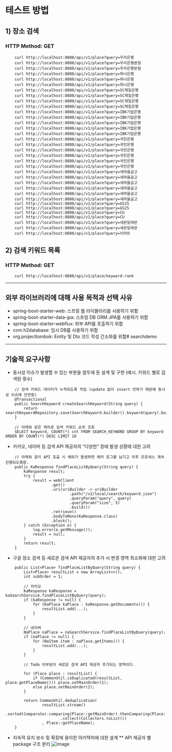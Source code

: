 # 테스트 방법
## 1) 장소 검색
### HTTP Method: GET

```
    curl http://localhost:8080/api/v1/place?query=우리은행
    curl http://localhost:8080/api/v1/place?query=우리은행본점
    curl http://localhost:8080/api/v1/place?query=우리은행본점
    curl http://localhost:8080/api/v1/place?query=하나은행
    curl http://localhost:8080/api/v1/place?query=하나은행
    curl http://localhost:8080/api/v1/place?query=하나은행
    curl http://localhost:8080/api/v1/place?query=SC제일은행
    curl http://localhost:8080/api/v1/place?query=SC제일은행
    curl http://localhost:8080/api/v1/place?query=SC제일은행
    curl http://localhost:8080/api/v1/place?query=SC제일은행
    curl http://localhost:8080/api/v1/place?query=IBK기업은행
    curl http://localhost:8080/api/v1/place?query=IBK기업은행
    curl http://localhost:8080/api/v1/place?query=IBK기업은행
    curl http://localhost:8080/api/v1/place?query=IBK기업은행
    curl http://localhost:8080/api/v1/place?query=IBK기업은행
    curl http://localhost:8080/api/v1/place?query=국민은행
    curl http://localhost:8080/api/v1/place?query=국민은행
    curl http://localhost:8080/api/v1/place?query=국민은행
    curl http://localhost:8080/api/v1/place?query=국민은행
    curl http://localhost:8080/api/v1/place?query=국민은행
    curl http://localhost:8080/api/v1/place?query=국민은행
    curl http://localhost:8080/api/v1/place?query=새마을금고
    curl http://localhost:8080/api/v1/place?query=새마을금고
    curl http://localhost:8080/api/v1/place?query=새마을금고
    curl http://localhost:8080/api/v1/place?query=새마을금고
    curl http://localhost:8080/api/v1/place?query=새마을금고
    curl http://localhost:8080/api/v1/place?query=새마을금고
    curl http://localhost:8080/api/v1/place?query=GS25
    curl http://localhost:8080/api/v1/place?query=GS25
    curl http://localhost:8080/api/v1/place?query=CU
    curl http://localhost:8080/api/v1/place?query=CU
    curl http://localhost:8080/api/v1/place?query=세븐일레븐
    curl http://localhost:8080/api/v1/place?query=세븐일레븐
    curl http://localhost:8080/api/v1/place?query=이마트
```

## 2) 검색 키워드 목록
### HTTP Method: GET

```
    curl http://localhost:8080/api/v1/place/keyword-rank
```

------------
## 외부 라이브러리에 대해 사용 목적과 선택 사유
* spring-boot-starter-web: 스프링 웹 라이블러리를 사용하기 위함
* spring-boot-starter-data-jpa: 스프링 DB ORM JPA를 사용하기 위함
* spring-boot-starter-webflux: 외부 API를 호출하기 위함
* com.h2database: 임시 DB를 사용하기 위함
* org.projectlombok: Entity 및 Dto 코드 작성 간소화를 위함# searchdemo

------------
## 기술적 요구사항
* 동시성 이슈가 발생할 수 있는 부분을 염두에 둔 설계 및 구현 (예시. 키워드 별로 검색된 횟수)
```
    // 검색 키워드 데이터가 누적되도록 작업 (update 없이 insert 만하기 때문에 동시성 이슈에 안전함)
    @Transactional
    public SearchKeyword createSearchKeyword(String query) {
        return searchKeywordRepository.save(SearchKeyword.builder().keyword(query).build());
    }

    // 아래와 같은 쿼리로 검색 키워드 순위 조회
    SELECT keyword, COUNT(*) cnt FROM SEARCH_KEYWORD GROUP BY keyword ORDER BY COUNT(*) DESC LIMIT 10

```

* 카카오, 네이버 등 검색 API 제공자의 “다양한” 장애 발생 상황에 대한 고려
```
    // 아래와 같이 API 호출 시 예외가 발생하면 에러 로그를 남기고 이후 프로세스 계속 진행되도록함.
    public KaResponse findPlaceListByQuery(String query) {
        KaResponse result;
        try {
            result = webClient
                    .get()
                    .uri(uriBuilder -> uriBuilder
                            .path("/v2/local/search/keyword.json")
                            .queryParam("query", query)
                            .queryParam("size", 5)
                            .build())
                    .retrieve()
                    .bodyToMono(KaResponse.class)
                    .block();
        } catch (Exception e) {
            log.error(e.getMessage());
            result = null;
        }
        return result;
    }
```

* 구글 장소 검색 등 새로운 검색 API 제공자의 추가 시 변경 영역 최소화에 대한 고려
```
    public List<Place> findPlaceListByQuery(String query) {
        List<Place> resultList = new ArrayList<>();
        int subOrder = 1;

        // 카카오
        KaResponse kaResponse = kaSearchService.findPlaceListByQuery(query);
        if (kaResponse != null) {
            for (KaPlace kaPlace : kaResponse.getDocuments()) {
                resultList.add(...);
            }
        }

        // 네이버
        NaPlace naPlace = naSearchService.findPlaceListByQuery(query);
        if (naPlace != null) {
            for (NaItem item : naPlace.getItems()) {
                resultList.add(...);
            }
        }

        // Todo 이부분이 새로운 검색 API 제공자 추가되는 영역이다.

        for (Place place : resultList) {
            if (CommonUtil.isDuplicated(resultList, place.getPlaceName())) place.setMainOrder(1);
            else place.setMainOrder(2);
        }

        return CommonUtil.deduplication(
                resultList.stream()
                        .sorted(Comparator.comparing(Place::getMainOrder).thenComparing(Place::getSubOrder))
                        .collect(Collectors.toList())
                , Place::getPlaceName);
    }
```

* 지속적 유지 보수 및 확장에 용이한 아키텍처에 대한 설계
** API 제공자 별 package 구조 분리
![image](https://user-images.githubusercontent.com/121388755/209666785-4852e85e-4f85-4df1-b9b7-5f31470fb771.png)


